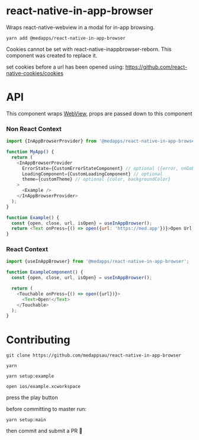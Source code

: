 # react-native-in-app-browser
Wraps react-native-webview in a modal for in-app browsing.

`yarn add @medapps/react-native-in-app-browser`

Cookies cannot be set with react-native-inappbrowser-reborn. This component was created to replace it.

set cookies before a url has been opened using: https://github.com/react-native-cookies/cookies

# API

This component wraps [WebView](https://github.com/react-native-webview/react-native-webview/blob/HEAD/docs/Reference.md), props are passed down to this component

### Non React Context

```js
import {InAppBrowserProvider} from '@medapps/react-native-in-app-browser';

function MyApp() {
  return (
    <InAppBrowserProvider
      ErrorState={CustomErrorStateComponent} // optional ({error, onGoBack}) =>
      LoadingComponent={CustomLoadingComponent} // optional
      theme={customTheme} // optional {color, backgroundColor}
    >
      <Example />
    </InAppBrowserProvider>
  );
}

function Example() {
  const {open, close, url, isOpen} = useInAppBrowser();
  return <Text onPress={() => open({url: 'https://med.app'})}>Open Url!</Text>;
}
```

### React Context

```js
import {useInAppBrowser} from '@medapps/react-native-in-app-browser';

function ExampleComponent() {
  const {open, close, url, isOpen} = useInAppBrowser();

  return (
    <Touchable onPress={() => open({url})}>
      <Text>Open!</Text>
    </Touchable>
  );
}
```


# Contributing


 `git clone https://github.com/medappsau/react-native-in-app-browser`
 
 `yarn`
 
 `yarn setup:example`
 
 `open ios/example.xcworkspace`
 
 press the play button
 
 before committing to master run: 
 
 `yarn setup:main`
 
 then commit and submit a PR :tada:

